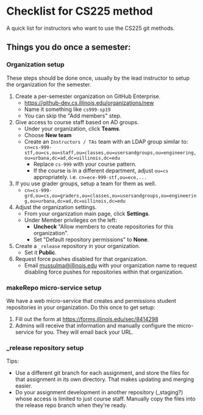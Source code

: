 # Checklist for CS225 method

A quick list for instructors who want to use the CS225 git methods.

## Things you do once a semester:

### Organization setup

These steps should be done once, usually by the lead instructor to setup the organization for the semester.

1. Create a per-semester organization on GitHub Enterprise.
    * https://github-dev.cs.illinois.edu/organizations/new
    * Name it something like `cs999-sp19`
    * You can skip the "Add members" step.
1. Give access to course staff based on AD groups.
    * Under your organization, click **Teams**.
    * Choose **New team**
    * Create an `Instructors / TAs` team with an LDAP group similar to:<br>
    `cn=cs-999-stf,ou=cs,ou=staff,ou=classes,ou=usersandgroups,ou=engineering,ou=urbana,dc=ad,dc=uillinois,dc=edu`
        * Replace `cs-999` with your course pattern.
        * If the course is in a different department, adjust `ou=cs` appropriately. i.e. `cn=ece-999-stf,ou=ece,...`
1. If you use grader groups, setup a team for them as well.
    * `cn=cs-999-grd,ou=cs,ou=graders,ou=classes,ou=usersandgroups,ou=engineering,ou=urbana,dc=ad,dc=uillinois,dc=edu`
1. Adjust the organization settings.
    * From your organization main page, click **Settings**.
    * Under Member privileges on the left:
        * **Uncheck** "Allow members to create repositories for this organization".
        * Set "Default repository permissions" to **None**.
1. Create a `_release` repository in your organization.
    * Set it **Public**.
1. Request force pushes disabled for that organization.
    * Email mussulma@illinois.edu with your organization name to request disabling force pushes for repositories within that organization.

### makeRepo micro-service setup

We have a web micro-service that creates and permissions student repositories in your organization. Do this once to get setup:

1. Fill out the form at https://forms.illinois.edu/sec/8414298
1. Admins will receive that information and manually configure the micro-service for you. They will email back your URL.

### _release repository setup

Tips:
* Use a different git branch for each assignment, and store the files for that assignment in its own directory. That makes updating and merging easier.
* Do your assignment development in another repository (_staging?) whose access is limited to just course staff. Manually copy the files into the release repo branch when they're ready.
